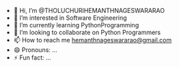 - 👋 Hi, I’m @THOLUCHURIHEMANTHNAGESWARARAO
- 👀 I’m interested in Software Engineering
- 🌱 I’m currently learning PythonProgramming
- 💞️ I’m looking to collaborate on Python Programmers
- 📫 How to reach me hemanthnageswararao@gmail.com
- 😄 Pronouns: ...
- ⚡ Fun fact: ...

<!---
THOLUCHURIHEMANTHNAGESWARARAO/THOLUCHURIHEMANTHNAGESWARARAO is a ✨ special ✨ repository because its `README.md` (this file) appears on your GitHub profile.
You can click the Preview link to take a look at your changes.
--->

